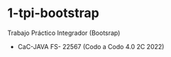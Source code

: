 # 1-tpi-bootstrap
Trabajo Práctico Integrador (Bootsrap)
- CaC-JAVA FS- 22567 (Codo a Codo 4.0 2C 2022)
